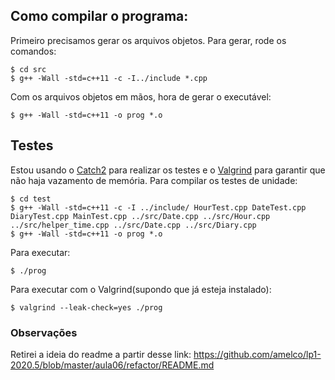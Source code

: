 ## Como compilar o programa:

Primeiro precisamos gerar os arquivos objetos. Para gerar, rode os comandos:

```
$ cd src
$ g++ -Wall -std=c++11 -c -I../include *.cpp
```

Com os arquivos objetos em mãos, hora de gerar o executável:

```
$ g++ -Wall -std=c++11 -o prog *.o
```

## Testes

Estou usando o [Catch2](https://github.com/catchorg/Catch2) para realizar os testes e o [Valgrind](https://www.valgrind.org/) para garantir que não haja vazamento de memória. Para compilar os testes de unidade:

```
$ cd test
$ g++ -Wall -std=c++11 -c -I ../include/ HourTest.cpp DateTest.cpp DiaryTest.cpp MainTest.cpp ../src/Date.cpp ../src/Hour.cpp ../src/helper_time.cpp ../src/Date.cpp ../src/Diary.cpp 
$ g++ -Wall -std=c++11 -o prog *.o
```

Para executar:

```
$ ./prog
```

Para executar com o Valgrind(supondo que já esteja instalado):

```
$ valgrind --leak-check=yes ./prog
```

### Observações

Retirei a ideia do readme a partir desse link: https://github.com/amelco/lp1-2020.5/blob/master/aula06/refactor/README.md
